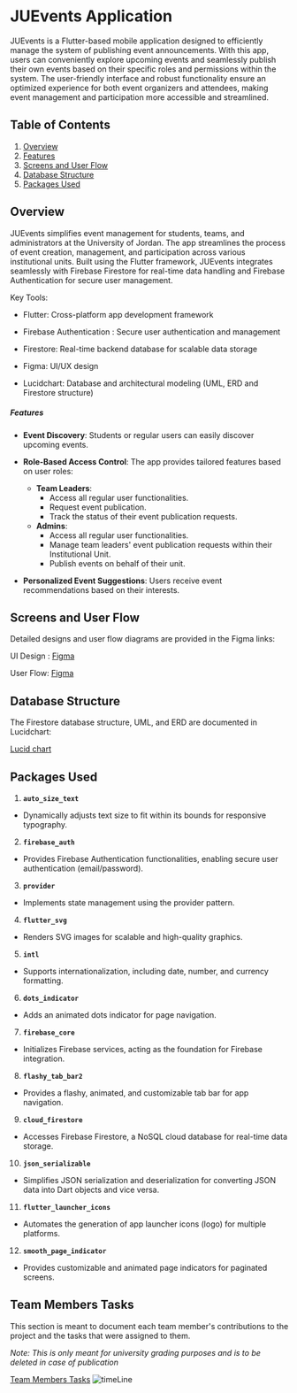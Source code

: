 # JUEvents Application

JUEvents is a Flutter-based mobile application designed to efficiently manage the system of publishing event announcements. With this app, users can conveniently explore upcoming events and seamlessly publish their own events based on their specific roles and permissions within the system. The user-friendly interface and robust functionality ensure an optimized experience for both event organizers and attendees, making event management and participation more accessible and streamlined.

## Table of Contents

1. [Overview](#overview)
2. [Features](#features)
3. [Screens and User Flow](#screens-and-user-flow)
4. [Database Structure](#database-structure)
5. [Packages Used](#packages-used)
  

## Overview

JUEvents simplifies event management for students, teams, and administrators at the University of Jordan. The app streamlines the process of event creation, management, and participation across various institutional units. Built using the Flutter framework, JUEvents integrates seamlessly with Firebase Firestore for real-time data handling and Firebase Authentication for secure user management.

Key Tools:

- Flutter: Cross-platform app development framework
  
- Firebase Authentication : Secure user authentication and management
  
- Firestore: Real-time backend database for scalable data storage
  
- Figma: UI/UX design
  
- Lucidchart: Database and architectural modeling (UML, ERD and Firestore structure)
  

##### Features

- **Event Discovery**: 
  Students or regular users can easily discover upcoming events.
  
- **Role-Based Access Control**:
  The app provides tailored features based on user roles:
  
  - **Team Leaders**:
    - Access all regular user functionalities.
    - Request event publication.
    - Track the status of their event publication requests.
  - **Admins**:
    - Access all regular user functionalities.
    - Manage team leaders' event publication requests within their Institutional Unit.
    - Publish events on behalf of their unit.
- **Personalized Event Suggestions**:
  Users receive event recommendations based on their interests.
  

## Screens and User Flow

Detailed designs and user flow diagrams are provided in the Figma links:

UI Design : [Figma](https://www.figma.com/design/b2yLg75a51gJKmWiPslWQv/JU-Events-App?node-id=0-1&t=gDhsRwqwm2ZFfpg6-1)

User Flow: [Figma](https://www.figma.com/board/RDqH3G0zG0isSZGZGM2e7x/User-Flow?t=gDhsRwqwm2ZFfpg6-1)

## Database Structure

The Firestore database structure, UML, and ERD are documented in Lucidchart:

[Lucid chart](https://lucid.app/lucidchart/8d2058ed-e02b-480b-aa2a-700554dfbdf6/edit?viewport_loc=-1177%2C-17%2C3922%2C1858%2C0_0&invitationId=inv_501f914b-e9ff-42cb-8ed2-a78b90fa5b39)

## Packages Used

1. **`auto_size_text`**
  
  - Dynamically adjusts text size to fit within its bounds for responsive typography.
2. **`firebase_auth`**
  
  - Provides Firebase Authentication functionalities, enabling secure user authentication (email/password).
3. **`provider`**
  
  - Implements state management using the provider pattern.
4. **`flutter_svg`**
  
  - Renders SVG images for scalable and high-quality graphics.
5. **`intl`**
  
  - Supports internationalization, including date, number, and currency formatting.
6. **`dots_indicator`**
  
  - Adds an animated dots indicator for page navigation.
7. **`firebase_core`**
  
  - Initializes Firebase services, acting as the foundation for Firebase integration.
8. **`flashy_tab_bar2`**
  
  - Provides a flashy, animated, and customizable tab bar for app navigation.
9. **`cloud_firestore`**
  
  - Accesses Firebase Firestore, a NoSQL cloud database for real-time data storage.
10. **`json_serializable`**
  
  - Simplifies JSON serialization and deserialization for converting JSON data into Dart objects and vice versa.
11. **`flutter_launcher_icons`**
  
  - Automates the generation of app launcher icons (logo) for multiple platforms.
12. **`smooth_page_indicator`**
  
  - Provides customizable and animated page indicators for paginated screens.

## Team Members Tasks

This section is meant to document each team member's contributions to the project and the tasks that were assigned to them.

*Note: This is only meant for university grading purposes and is to be deleted in case of publication*

[Team Members Tasks](https://www.figma.com/design/50ffeibtwzx0tlEZsdEdiU/Team-Members-Role?node-id=0-1&p=f&t=6HfVB2WK72g9Mlz4-0)
![timeLine](https://github.com/user-attachments/assets/8d61b46a-1fbd-4bd0-85ce-8c9b32de5fe8)

